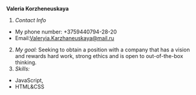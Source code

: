 **Valeria Korzheneuskaya** 
1. *Contact Info* 
* My phone number: +3759440794-28-20 
* Email:Valeryia.Karzhaneuskaya@mail.ru 
2. *My goal:* Seeking to obtain a position with a company that has a vision and rewards hard work, strong ethics and is open to out-of-the-box thinking. 
3. *Skills:* 
- JavaScript,
- HTML&CSS
